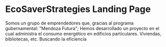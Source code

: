 # EcoSaverStrategies Landing Page

Somos un grupo de emprendedores que, gracias al programa gubernamental: "Mendoza Futura"; Hemos desarrollado un proyecto en el cual administra el consumo energético en edificios particulares. Viviendas, bibliotecas, etc. Buscando la eficiencia
